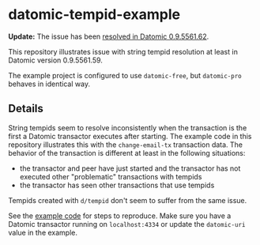 # datomic-tempid-example

**Update:** The issue has been [resolved in Datomic 0.9.5561.62](https://groups.google.com/forum/#!topic/datomic/eLVunC7B4Uo/discussion).

This repository illustrates issue with string tempid resolution at least in
Datomic version 0.9.5561.59.

The example project is configured to use `datomic-free`, but `datomic-pro`
behaves in identical way.

## Details

String tempids seem to resolve inconsistently when the transaction is the first
a Datomic transactor executes after starting. The example code in this
repository illustrates this with the `change-email-tx` transaction data. The
behavior of the transaction is different at least in the following situations:

- the transactor and peer have just started and the transactor has not executed
other "problematic" transactions with tempids
- the transactor has seen other transactions that use tempids

Tempids created with `d/tempid` don't seem to suffer from the same issue.

See the [example code](/src/datomic_tempid_example/core.clj) for steps to
reproduce. Make sure you have a Datomic transactor running on `localhost:4334`
or update the `datomic-uri` value in the example.
